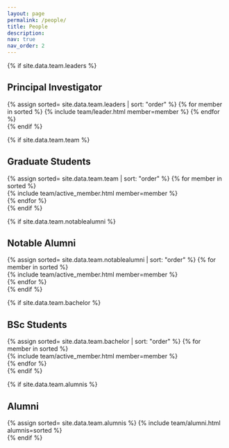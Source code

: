 ```yaml
---
layout: page
permalink: /people/
title: People
description: 
nav: true
nav_order: 2
---
```

<article>
<!-- <header class="post-header">
    <h1 class="post-title">Adaptive Intelligence Lab </h1>
</header> -->

{% if site.data.team.leaders %}
    <br><h2 id="principal-investigator">Principal Investigator</h2>
    <div class="row">
        <div class="projects column">
            {% assign sorted= site.data.team.leaders | sort: "order" %}
            {% for member in sorted %}
                {% include team/leader.html member=member %}
            {% endfor %}
        </div>
    </div>
{% endif %}


{% if site.data.team.team %}
    <br><h2 id="grad-students">Graduate Students</h2>
    <div class="row">
        {% assign sorted= site.data.team.team | sort: "order" %}
        {% for member in sorted %}
            <div class="col-sm-3 d-flex align-items-stretch">
                {% include team/active_member.html member=member %}
            </div>
        {% endfor %}
    </div>
{% endif %}


{% if site.data.team.notablealumni %}
    <br><h2 id="notable-alumni">Notable Alumni</h2>
    <div class="row">
        {% assign sorted= site.data.team.notablealumni | sort: "order" %}
        {% for member in sorted %}
            <div class="col-sm-3 d-flex align-items-stretch">
                {% include team/active_member.html member=member %}
            </div>
        {% endfor %}
    </div>
{% endif %}

{% if site.data.team.bachelor %}
    <br><h2 id="bsc-students">BSc Students</h2>
    <div class="row">
        {% assign sorted= site.data.team.bachelor | sort: "order" %}
        {% for member in sorted %}
            <div class="col-sm-3 d-flex align-items-stretch">
                {% include team/active_member.html member=member %}
            </div>
        {% endfor %}
    </div>
{% endif %}


{% if site.data.team.alumnis %}
    <br><h2 id="alumni">Alumni</h2>
    <div class="projects column">
        {% assign sorted= site.data.team.alumnis %}
        {% include team/alumni.html alumnis=sorted %}
    </div>
{% endif %}


</article>
